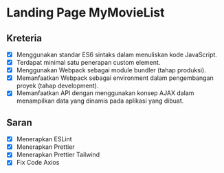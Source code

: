 # Landing Page MyMovieList

## Kreteria

-   [x] Menggunakan standar ES6 sintaks dalam menuliskan kode JavaScript.
-   [x] Terdapat minimal satu penerapan custom element.
-   [x] Menggunakan Webpack sebagai module bundler (tahap produksi).
-   [x] Memanfaatkan Webpack sebagai environment dalam pengembangan proyek (tahap development).
-   [x] Memanfaatkan API dengan menggunakan konsep AJAX dalam menampilkan data yang dinamis pada aplikasi yang dibuat.

## Saran

-   [x] Menerapkan ESLint
-   [x] Menerapkan Prettier
-   [x] Menerapkan Prettier Tailwind
-   [x] Fix Code Axios
